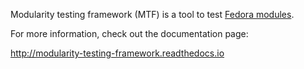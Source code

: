 Modularity testing framework (MTF) is a tool to test [Fedora modules](https://github.com/modularity-modules).

For more information, check out the documentation page:

http://modularity-testing-framework.readthedocs.io
